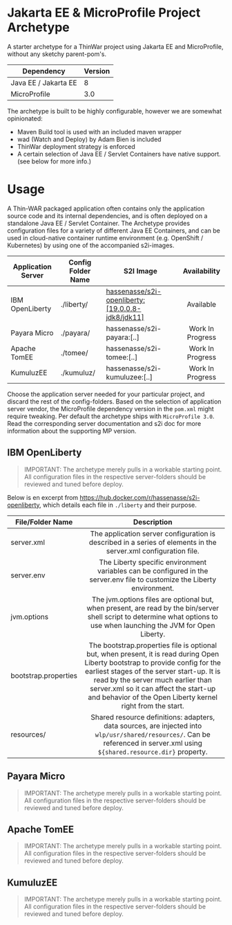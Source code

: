 # Jakarta EE & MicroProfile Project Archetype
A starter archetype for a ThinWar project using Jakarta EE and MicroProfile, without any sketchy parent-pom's. 

| Dependency           | Version |
|----------------------|---------|
| Java EE / Jakarta EE | 8       |
| MicroProfile         | 3.0     |

The archetype is built to be highly configurable, however we are somewhat opinionated:  
- Maven Build tool is used with an included maven wrapper
- wad (Watch and Deploy) by Adam Bien is included
- ThinWar deployment strategy is enforced
- A certain selection of Java EE / Servlet Containers have native support. (see below for more info.)

# Usage
A Thin-WAR packaged application often contains only the application source code and its internal dependencies, and is often deployed on a standalone Java EE / Servlet Container. The Archetype provides configuration files for a variety of different Java EE Containers, and can be used in cloud-native container runtime environment (e.g. OpenShift / Kubernetes) by using one of the accompanied s2i-images.

| Application Server | Config Folder Name | S2I Image                                    |   Availability   |
|--------------------|--------------------|----------------------------------------------|:----------------:|
| IBM OpenLiberty    | ./liberty/         | [hassenasse/s2i-openliberty:[19.0.0.8-jdk8/jdk11]](https://hub.docker.com/r/hassenasse/s2i-openliberty) |     Available    |
| Payara Micro       | ./payara/          | hassenasse/s2i-payara:[..]                   | Work In Progress |
| Apache TomEE       | ./tomee/           | hassenasse/s2i-tomee:[..]                    | Work In Progress |
| KumuluzEE          | ./kumuluz/         | hassenasse/s2i-kumuluzee:[..]                | Work In Progress |

Choose the application server needed for your particular project, and discard the rest of the config-folders. Based on the selection of application server vendor, the MicroProfile dependency version in the `pom.xml` might require tweaking. Per default the archetype ships with `MicroProfile 3.0`. Read the corresponding server documentation and s2i doc for more information about the supporting MP version.

## IBM OpenLiberty
> IMPORTANT: The archetype merely pulls in a workable starting point. All configuration files in the respective server-folders should be reviewed and tuned before deploy.

Below is en excerpt from https://hub.docker.com/r/hassenasse/s2i-openliberty, which details each file in `./liberty` and their purpose.

| File/Folder Name     |                                                                                                                                                        Description                                                                                                                                                        |
| -------------------- | :-----------------------------------------------------------------------------------------------------------------------------------------------------------------------------------------------------------------------------------------------------------------------------------------------------------------------: |
| server.xml           |                                                                                                      The application server configuration is described in a series of elements in the server.xml configuration file.                                                                                                      |
| server.env           |                                                                                                 The Liberty specific environment variables can be configured in the server.env file to customize the Liberty environment.                                                                                                 |
| jvm.options          |                                                                          The jvm.options files are optional but, when present, are read by the bin/server shell script to determine what options to use when launching the JVM for Open Liberty.                                                                          |
| bootstrap.properties | The bootstrap.properties file is optional but, when present, it is read during Open Liberty bootstrap to provide config for the earliest stages of the server start-up. It is read by the server much earlier than server.xml so it can affect the start-up and behavior of the Open Liberty kernel right from the start. |
| resources/           |                                                                       Shared resource definitions: adapters, data sources, are injected into `wlp/usr/shared/resources/`. Can be referenced in server.xml using `${shared.resource.dir}` property.                                                                        |

## Payara Micro
> IMPORTANT: The archetype merely pulls in a workable starting point. All configuration files in the respective server-folders should be reviewed and tuned before deploy.

## Apache TomEE
> IMPORTANT: The archetype merely pulls in a workable starting point. All configuration files in the respective server-folders should be reviewed and tuned before deploy.

## KumuluzEE
> IMPORTANT: The archetype merely pulls in a workable starting point. All configuration files in the respective server-folders should be reviewed and tuned before deploy.
